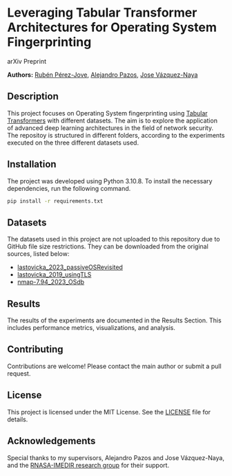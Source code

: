 # Leveraging Tabular Transformer Architectures for Operating System Fingerprinting

arXiv Preprint

**Authors:** 
[Rubén Pérez-Jove](https://linktr.ee/rubenpjove), [Alejandro Pazos](https://orcid.org/0000-0003-2324-238X), [Jose Vázquez-Naya](https://orcid.org/0000-0002-6194-5329)

## Description
This project focuses on Operating System fingerprinting using [Tabular Transformers](https://github.com/lucidrains/tab-transformer-pytorch) with different datasets. The aim is to explore the application of advanced deep learning architectures in the field of network security. The repositoy is structured in different folders, according to the experiments executed on the three different datasets used.


## Installation
The project was developed using Python 3.10.8. To install the necessary dependencies, run the following command. 

```sh
pip install -r requirements.txt
```

## Datasets
The datasets used in this project are not uploaded to this repository due to GitHub file size restrictions. They can be downloaded from the original sources, listed below:

- [lastovicka_2023_passiveOSRevisited](https://zenodo.org/doi/10.5281/zenodo.7635137)
- [lastovicka_2019_usingTLS](https://zenodo.org/doi/10.5281/zenodo.3461770)
- [nmap-7.94_2023_OSdb](https://svn.nmap.org/nmap-releases/nmap-7.94/)

## Results
The results of the experiments are documented in the Results Section. This includes performance metrics, visualizations, and analysis.

## Contributing
Contributions are welcome! Please contact the main author or submit a pull request.

## License
This project is licensed under the MIT License. See the [LICENSE](./LICENSE) file for details.

## Acknowledgements
Special thanks to my supervisors, Alejandro Pazos and Jose Vázquez-Naya, and the [RNASA-IMEDIR research group](https://investigacion.udc.es/es/Research/Details/G000282) for their support.